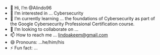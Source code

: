 - 👋 Hi, I’m @Alindo96
- 👀 I’m interested in ... Cybersecurity
- 🌱 I’m currently learning ... the foundations of Cybersecurity as part of the Google Cybersecurity Professional Certification course.
- 💞️ I’m looking to collaborate on ...
- 📫 How to reach me ... lindoakeem@gmail.com
- 😄 Pronouns: ...he/him/his
- ⚡ Fun fact: ...

<!---
Alindo96/Alindo96 is a ✨ special ✨ repository because its `README.md` (this file) appears on your GitHub profile.
You can click the Preview link to take a look at your changes.
--->
